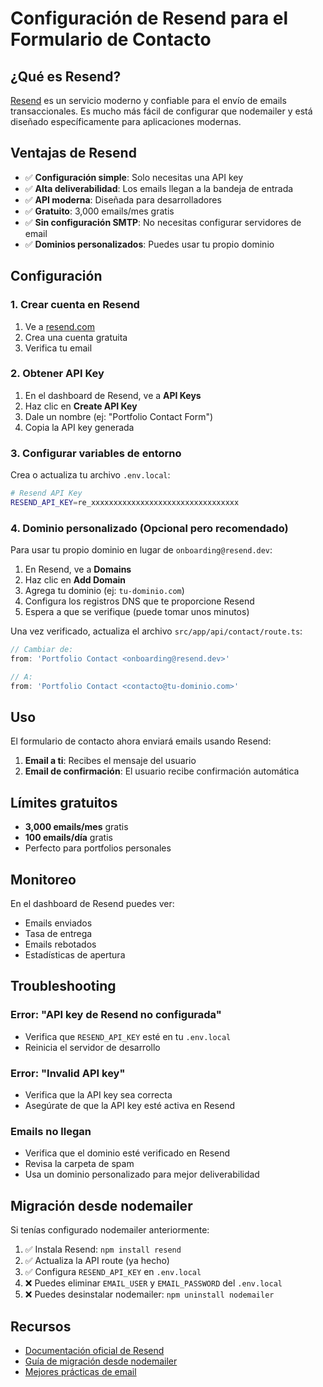 # Configuración de Resend para el Formulario de Contacto

## ¿Qué es Resend?

[Resend](https://resend.com) es un servicio moderno y confiable para el envío de emails transaccionales. Es mucho más fácil de configurar que nodemailer y está diseñado específicamente para aplicaciones modernas.

## Ventajas de Resend

- ✅ **Configuración simple**: Solo necesitas una API key
- ✅ **Alta deliverabilidad**: Los emails llegan a la bandeja de entrada
- ✅ **API moderna**: Diseñada para desarrolladores
- ✅ **Gratuito**: 3,000 emails/mes gratis
- ✅ **Sin configuración SMTP**: No necesitas configurar servidores de email
- ✅ **Dominios personalizados**: Puedes usar tu propio dominio

## Configuración

### 1. Crear cuenta en Resend

1. Ve a [resend.com](https://resend.com)
2. Crea una cuenta gratuita
3. Verifica tu email

### 2. Obtener API Key

1. En el dashboard de Resend, ve a **API Keys**
2. Haz clic en **Create API Key**
3. Dale un nombre (ej: "Portfolio Contact Form")
4. Copia la API key generada

### 3. Configurar variables de entorno

Crea o actualiza tu archivo `.env.local`:

```bash
# Resend API Key
RESEND_API_KEY=re_xxxxxxxxxxxxxxxxxxxxxxxxxxxxxxxxx
```

### 4. Dominio personalizado (Opcional pero recomendado)

Para usar tu propio dominio en lugar de `onboarding@resend.dev`:

1. En Resend, ve a **Domains**
2. Haz clic en **Add Domain**
3. Agrega tu dominio (ej: `tu-dominio.com`)
4. Configura los registros DNS que te proporcione Resend
5. Espera a que se verifique (puede tomar unos minutos)

Una vez verificado, actualiza el archivo `src/app/api/contact/route.ts`:

```typescript
// Cambiar de:
from: 'Portfolio Contact <onboarding@resend.dev>'

// A:
from: 'Portfolio Contact <contacto@tu-dominio.com>'
```

## Uso

El formulario de contacto ahora enviará emails usando Resend:

1. **Email a ti**: Recibes el mensaje del usuario
2. **Email de confirmación**: El usuario recibe confirmación automática

## Límites gratuitos

- **3,000 emails/mes** gratis
- **100 emails/día** gratis
- Perfecto para portfolios personales

## Monitoreo

En el dashboard de Resend puedes ver:
- Emails enviados
- Tasa de entrega
- Emails rebotados
- Estadísticas de apertura

## Troubleshooting

### Error: "API key de Resend no configurada"
- Verifica que `RESEND_API_KEY` esté en tu `.env.local`
- Reinicia el servidor de desarrollo

### Error: "Invalid API key"
- Verifica que la API key sea correcta
- Asegúrate de que la API key esté activa en Resend

### Emails no llegan
- Verifica que el dominio esté verificado en Resend
- Revisa la carpeta de spam
- Usa un dominio personalizado para mejor deliverabilidad

## Migración desde nodemailer

Si tenías configurado nodemailer anteriormente:

1. ✅ Instala Resend: `npm install resend`
2. ✅ Actualiza la API route (ya hecho)
3. ✅ Configura `RESEND_API_KEY` en `.env.local`
4. ❌ Puedes eliminar `EMAIL_USER` y `EMAIL_PASSWORD` del `.env.local`
5. ❌ Puedes desinstalar nodemailer: `npm uninstall nodemailer`

## Recursos

- [Documentación oficial de Resend](https://resend.com/docs)
- [Guía de migración desde nodemailer](https://resend.com/docs/migrate-from-nodemailer)
- [Mejores prácticas de email](https://resend.com/docs/best-practices)
